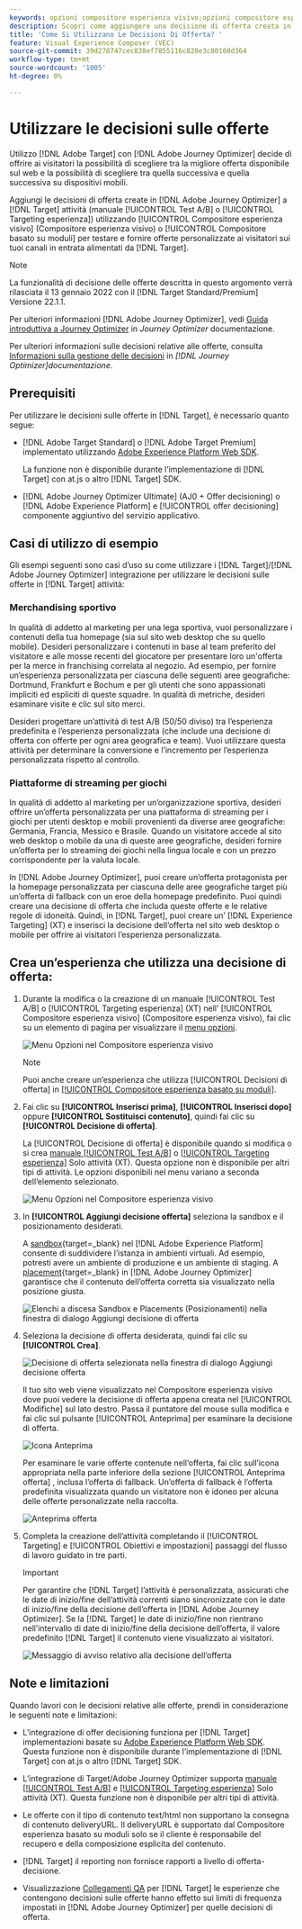 ```yaml
---
keywords: opzioni compositore esperienza visivo;opzioni compositore esperienza;opzioni esperienza;decisione offerta;offer decisioning;AJO;Ottimizzatore percorso
description: Scopri come aggiungere una decisione di offerta creata in [!DNL Adobe Journey Optimizer] a un’attività .
title: 'Come Si Utilizzano Le Decisioni Di Offerta? '
feature: Visual Experience Composer (VEC)
source-git-commit: 39d278747cec838ef7855116c820e3c80160d364
workflow-type: tm+mt
source-wordcount: '1005'
ht-degree: 0%

---
```


# Utilizzare le decisioni sulle offerte

Utilizzo [!DNL Adobe Target] con [!DNL Adobe Journey Optimizer] decide di offrire ai visitatori la possibilità di scegliere tra la migliore offerta disponibile sul web e la possibilità di scegliere tra quella successiva e quella successiva su dispositivi mobili.

Aggiungi le decisioni di offerta create in [!DNL Adobe Journey Optimizer] a [!DNL Target] attività (manuale [!UICONTROL Test A/B] o [!UICONTROL Targeting esperienza]) utilizzando [!UICONTROL Compositore esperienza visivo] (Compositore esperienza visivo) o [!UICONTROL Compositore basato su moduli] per testare e fornire offerte personalizzate ai visitatori sui tuoi canali in entrata alimentati da [!DNL Target].

>[!NOTE]
>
>La funzionalità di decisione delle offerte descritta in questo argomento verrà rilasciata il 13 gennaio 2022 con il [!DNL Target Standard/Premium] Versione 22.1.1.

Per ulteriori informazioni [!DNL Adobe Journey Optimizer], vedi [Guida introduttiva a Journey Optimizer](https://experienceleague-review.corp.adobe.com/docs/journey-optimizer/using/get-started/get-started.html) in *Journey Optimizer* documentazione.

Per ulteriori informazioni sulle decisioni relative alle offerte, consulta [Informazioni sulla gestione delle decisioni](https://experienceleague.adobe.com/docs/journey-optimizer/using/offer-decisioniong/get-started/starting-offer-decisioning.html) in *[!DNL Journey Optimizer]documentazione*.

## Prerequisiti

Per utilizzare le decisioni sulle offerte in [!DNL Target], è necessario quanto segue:

* [!DNL Adobe Target Standard] o [!DNL Adobe Target Premium] implementato utilizzando [Adobe Experience Platform Web SDK](/help/c-implementing-target/c-implementing-target-for-client-side-web/aep-web-sdk.md).

   La funzione non è disponibile durante l’implementazione di [!DNL Target] con at.js o altro [!DNL Target] SDK.

* [!DNL Adobe Journey Optimizer Ultimate] (AJ0 + Offer decisioning) o [!DNL Adobe Experience Platform] e [!UICONTROL offer decisioning] componente aggiuntivo del servizio applicativo.

## Casi di utilizzo di esempio

Gli esempi seguenti sono casi d’uso su come utilizzare i [!DNL Target]/[!DNL Adobe Journey Optimizer] integrazione per utilizzare le decisioni sulle offerte in [!DNL Target] attività:

### Merchandising sportivo

In qualità di addetto al marketing per una lega sportiva, vuoi personalizzare i contenuti della tua homepage (sia sul sito web desktop che su quello mobile). Desideri personalizzare i contenuti in base al team preferito del visitatore e alle mosse recenti del giocatore per presentare loro un&#39;offerta per la merce in franchising correlata al negozio. Ad esempio, per fornire un’esperienza personalizzata per ciascuna delle seguenti aree geografiche: Dortmund, Frankfurt e Bochum e per gli utenti che sono appassionati impliciti ed espliciti di queste squadre. In qualità di metriche, desideri esaminare visite e clic sul sito merci.

Desideri progettare un’attività di test A/B (50/50 diviso) tra l’esperienza predefinita e l’esperienza personalizzata (che include una decisione di offerta con offerte per ogni area geografica e team). Vuoi utilizzare questa attività per determinare la conversione e l’incremento per l’esperienza personalizzata rispetto al controllo.

### Piattaforme di streaming per giochi

In qualità di addetto al marketing per un’organizzazione sportiva, desideri offrire un’offerta personalizzata per una piattaforma di streaming per i giochi per utenti desktop e mobili provenienti da diverse aree geografiche: Germania, Francia, Messico e Brasile. Quando un visitatore accede al sito web desktop o mobile da una di queste aree geografiche, desideri fornire un’offerta per lo streaming dei giochi nella lingua locale e con un prezzo corrispondente per la valuta locale.

In [!DNL Adobe Journey Optimizer], puoi creare un’offerta protagonista per la homepage personalizzata per ciascuna delle aree geografiche target più un’offerta di fallback con un eroe della homepage predefinito. Puoi quindi creare una decisione di offerta che includa queste offerte e le relative regole di idoneità. Quindi, in [!DNL Target], puoi creare un’ [!DNL Experience Targeting] (XT) e inserisci la decisione dell’offerta nel sito web desktop o mobile per offrire ai visitatori l’esperienza personalizzata.

## Crea un’esperienza che utilizza una decisione di offerta:

1. Durante la modifica o la creazione di un manuale [!UICONTROL Test A/B] o [!UICONTROL Targeting esperienza] (XT) nell’ [!UICONTROL Compositore esperienza visivo] (Compositore esperienza visivo), fai clic su un elemento di pagina per visualizzare il [menu opzioni](/help/c-experiences/c-visual-experience-composer/viztarget-options.md).

   ![Menu Opzioni nel Compositore esperienza visivo](assets/options-menu1.png)

   >[!NOTE]
   >
   >Puoi anche creare un’esperienza che utilizza [!UICONTROL Decisioni di offerta] in [[!UICONTROL Compositore esperienza basato su moduli]](/help/c-experiences/form-experience-composer.md).

1. Fai clic su **[!UICONTROL Inserisci prima]**, **[!UICONTROL Inserisci dopo]** oppure **[!UICONTROL Sostituisci contenuto]**, quindi fai clic su **[!UICONTROL Decisione di offerta]**.

   La [!UICONTROL Decisione di offerta] è disponibile quando si modifica o si crea [manuale [!UICONTROL Test A/B]](/help/c-activities/t-test-ab/test-ab.md#types) o [[!UICONTROL Targeting esperienza]](/help/c-activities/t-experience-target/experience-target.md) Solo attività (XT). Questa opzione non è disponibile per altri tipi di attività. Le opzioni disponibili nel menu variano a seconda dell’elemento selezionato.

   ![Menu Opzioni nel Compositore esperienza visivo](assets/options-menu.png)

1. In **[!UICONTROL Aggiungi decisione offerta]** seleziona la sandbox e il posizionamento desiderati.

   A [sandbox](https://experienceleague.adobe.com/docs/experience-platform/sandbox/ui/overview.html){target=_blank} nel [!DNL Adobe Experience Platform] consente di suddividere l’istanza in ambienti virtuali. Ad esempio, potresti avere un ambiente di produzione e un ambiente di staging. A [placement](https://experienceleague.adobe.com/docs/journey-optimizer/using/offer-decisioniong/create-components/creating-placements.html){target=_blank} in [!DNL Adobe Journey Optimizer] garantisce che il contenuto dell’offerta corretta sia visualizzato nella posizione giusta.

   ![Elenchi a discesa Sandbox e Placements (Posizionamenti) nella finestra di dialogo Aggiungi decisione di offerta](/help/c-integrating-target-with-mac/ajo/assets/sandbox-placement.png)

1. Seleziona la decisione di offerta desiderata, quindi fai clic su **[!UICONTROL Crea]**.

   ![Decisione di offerta selezionata nella finestra di dialogo Aggiungi decisione offerta](assets/offer-decision.png)

   Il tuo sito web viene visualizzato nel Compositore esperienza visivo dove puoi vedere la decisione di offerta appena creata nel [!UICONTROL Modifiche] sul lato destro. Passa il puntatore del mouse sulla modifica e fai clic sul pulsante [!UICONTROL Anteprima] per esaminare la decisione di offerta.

   ![Icona Anteprima](assets/preview-icon.png)

   Per esaminare le varie offerte contenute nell’offerta, fai clic sull’icona appropriata nella parte inferiore della sezione [!UICONTROL Anteprima offerta] , inclusa l’offerta di fallback. Un’offerta di fallback è l’offerta predefinita visualizzata quando un visitatore non è idoneo per alcuna delle offerte personalizzate nella raccolta.

   ![Anteprima offerta](assets/offer-preview.png)

1. Completa la creazione dell’attività completando il [!UICONTROL Targeting] e [!UICONTROL Obiettivi e impostazioni] passaggi del flusso di lavoro guidato in tre parti.

   >[!IMPORTANT]
   >
   >Per garantire che [!DNL Target] l’attività è personalizzata, assicurati che le date di inizio/fine dell’attività correnti siano sincronizzate con le date di inizio/fine della decisione dell’offerta in [!DNL Adobe Journey Optimizer]. Se la [!DNL Target] le date di inizio/fine non rientrano nell’intervallo di date di inizio/fine della decisione dell’offerta, il valore predefinito [!DNL Target] il contenuto viene visualizzato ai visitatori.

   ![Messaggio di avviso relativo alla decisione dell’offerta](/help/c-integrating-target-with-mac/ajo/assets/offer-decision-warning.png)

## Note e limitazioni

Quando lavori con le decisioni relative alle offerte, prendi in considerazione le seguenti note e limitazioni:

* L’integrazione di offer decisioning funziona per [!DNL Target] implementazioni basate su [Adobe Experience Platform Web SDK](/help/c-implementing-target/c-implementing-target-for-client-side-web/aep-web-sdk.md). Questa funzione non è disponibile durante l’implementazione di [!DNL Target] con at.js o altro [!DNL Target] SDK.

* L’integrazione di Target/Adobe Journey Optimizer supporta [manuale [!UICONTROL Test A/B]](/help/c-activities/t-test-ab/test-ab.md#types) e [[!UICONTROL Targeting esperienza]](/help/c-activities/t-experience-target/experience-target.md) Solo attività (XT). Questa funzione non è disponibile per altri tipi di attività.

* Le offerte con il tipo di contenuto text/html non supportano la consegna di contenuto deliveryURL. Il deliveryURL è supportato dal Compositore esperienza basato su moduli solo se il cliente è responsabile del recupero e della composizione esplicita del contenuto.

* [!DNL Target] il reporting non fornisce rapporti a livello di offerta-decisione.

* Visualizzazione [Collegamenti QA](/help/c-activities/c-activity-qa/activity-qa.md) per [!DNL Target] le esperienze che contengono decisioni sulle offerte hanno effetto sui limiti di frequenza impostati in [!DNL Adobe Journey Optimizer] per quelle decisioni di offerta.









